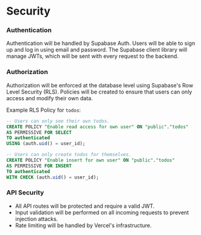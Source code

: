 # Security

### Authentication

Authentication will be handled by Supabase Auth. Users will be able to sign up and log in using email and password. The Supabase client library will manage JWTs, which will be sent with every request to the backend.

### Authorization

Authorization will be enforced at the database level using Supabase's Row Level Security (RLS). Policies will be created to ensure that users can only access and modify their own data.

Example RLS Policy for `todos`:
```sql
-- Users can only see their own todos.
CREATE POLICY "Enable read access for own user" ON "public"."todos"
AS PERMISSIVE FOR SELECT
TO authenticated
USING (auth.uid() = user_id);

-- Users can only create todos for themselves.
CREATE POLICY "Enable insert for own user" ON "public"."todos"
AS PERMISSIVE FOR INSERT
TO authenticated
WITH CHECK (auth.uid() = user_id);
```

### API Security

-   All API routes will be protected and require a valid JWT.
-   Input validation will be performed on all incoming requests to prevent injection attacks.
-   Rate limiting will be handled by Vercel's infrastructure.
